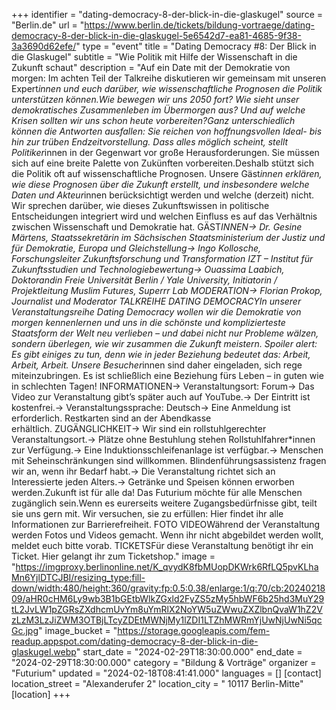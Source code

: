 +++
identifier = "dating-democracy-8-der-blick-in-die-glaskugel"
source = "Berlin.de"
url = "https://www.berlin.de/tickets/bildung-vortraege/dating-democracy-8-der-blick-in-die-glaskugel-5e6542d7-ea81-4685-9f38-3a3690d62efe/"
type = "event"
title = "Dating Democracy #8: Der Blick in die Glaskugel"
subtitle = "Wie Politik mit Hilfe der Wissenschaft in die Zukunft schaut"
description = "Auf ein Date mit der Demokratie von morgen: Im achten Teil der Talkreihe diskutieren wir gemeinsam mit unseren Expert*innen und euch darüber, wie wissenschaftliche Prognosen die Politik unterstützen können.Wie bewegen wir uns 2050 fort? Wie sieht unser demokratisches Zusammenleben im Übermorgen aus? Und auf welche Krisen sollten wir uns schon heute vorbereiten?Ganz unterschiedlich können die Antworten ausfallen: Sie reichen von hoffnungsvollen Ideal- bis hin zur trüben Endzeitvorstellung. Dass alles möglich scheint, stellt Politiker*innen in der Gegenwart vor große Herausforderungen. Sie müssen sich auf eine breite Palette von Zukünften vorbereiten.Deshalb stützt sich die Politik oft auf wissenschaftliche Prognosen. Unsere Gäst*innen erklären, wie diese Prognosen über die Zukunft erstellt, und insbesondere welche Daten und Akteur*innen berücksichtigt werden und welche (derzeit) nicht. Wir sprechen darüber, wie dieses Zukunftswissen in politische Entscheidungen integriert wird und welchen Einfluss es auf das Verhältnis zwischen Wissenschaft und Demokratie hat. GÄST*INNEN-> Dr. Gesine Märtens, Staatssekretärin im Sächsischen Staatsministerium der Justiz und für Demokratie, Europa und Gleichstellung-> Ingo Kollosche, Forschungsleiter Zukunftsforschung und Transformation IZT – Institut für Zukunftsstudien und Technologiebewertung-> Ouassima Laabich, Doktorandin Freie Universität Berlin / Yale University, Initiatorin / Projektleitung Muslim Futures, Superrr Lab MODERATION-> Florian Prokop, Journalist und Moderator TALKREIHE DATING DEMOCRACYIn unserer Veranstaltungsreihe Dating Democracy wollen wir die Demokratie von morgen kennenlernen und uns in die schönste und komplizierteste Staatsform der Welt neu verlieben – und dabei nicht nur Probleme wälzen, sondern überlegen, wie wir zusammen die Zukunft meistern. Spoiler alert: Es gibt einiges zu tun, denn wie in jeder Beziehung bedeutet das: Arbeit, Arbeit, Arbeit. Unsere Besucher*innen sind daher eingeladen, sich rege miteinzubringen. Es ist schließlich eine Beziehung fürs Leben – in guten wie in schlechten Tagen! INFORMATIONEN-> Veranstaltungsort: Forum-> Das Video zur Veranstaltung gibt’s später auch auf YouTube.-> Der Eintritt ist kostenfrei.-> Veranstaltungssprache: Deutsch-> Eine Anmeldung ist erforderlich. Restkarten sind an der Abendkasse erhältlich. ZUGÄNGLICHKEIT-> Wir sind ein rollstuhlgerechter Veranstaltungsort.-> Plätze ohne Bestuhlung stehen Rollstuhlfahrer*innen zur Verfügung.-> Eine Induktionsschleifenanlage ist verfügbar.-> Menschen mit Seheinschränkungen sind willkommen. Blindenführungsassistenz fragen wir an, wenn ihr Bedarf habt.-> Die Veranstaltung richtet sich an Interessierte jeden Alters.-> Getränke und Speisen können erworben werden.Zukunft ist für alle da! Das Futurium möchte für alle Menschen zugänglich sein.Wenn es eurerseits weitere Zugangsbedürfnisse gibt, teilt sie uns gern mit. Wir versuchen, sie zu erfüllen: Hier findet ihr alle Informationen zur Barrierefreiheit. FOTO  VIDEOWährend der Veranstaltung werden Fotos und Videos gemacht. Wenn ihr nicht abgebildet werden wollt, meldet euch bitte vorab. TICKETSFür diese Veranstaltung benötigt ihr ein Ticket. Hier gelangt ihr zum Ticketshop."
image = "https://imgproxy.berlinonline.net/K_qvydK8fbMUopDKWrk6RfLQ5pvKLhaMn6YjlDTCJBI/resizing_type:fill-down/width:480/height:360/gravity:fp:0.5:0.38/enlarge:1/q:70/cb:2024021809/aHR0cHM6Ly9wb3B1bGEtbWlkZGxld2FyZS5zMy5hbWF6b25hd3MuY29tL2JvLW1pZGRsZXdhcmUvYm8uYmRlX2NoYW5uZWwuZXZlbnQvaW1hZ2VzLzM3LzJiZWM3OTBjLTcyZDEtMWNjMy1lZDI1LTZhMWRmYjUwNjUwNi5qcGc.jpg"
image_bucket = "https://storage.googleapis.com/fem-readup.appspot.com/dating-democracy-8-der-blick-in-die-glaskugel.webp"
start_date = "2024-02-29T18:30:00.000"
end_date = "2024-02-29T18:30:00.000"
category = "Bildung & Vorträge"
organizer = "Futurium"
updated = "2024-02-18T08:41:41.000"
languages = []
[contact]
location_street = "Alexanderufer 2"
location_city = " 10117 Berlin-Mitte"
[location]
+++